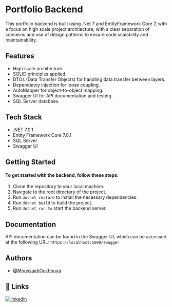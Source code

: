 
# Portfolio Backend

This portfolio backend is built using .Net 7 and EntityFramework Core 7, with a focus on  high scale project architecture, with a clear separation of concerns and use of design patterns to ensure code scalability and maintainability.



## Features

- High scale architecture.
- SOLID principles applied.
- DTOs (Data Transfer Objects) for handling data transfer between layers.
- Dependency injection for loose coupling.
- AutoMapper for object-to-object mapping.
- Swagger UI for API documentation and testing.
- SQL Server database.


## Tech Stack

-  .NET 7.0.1
-   Entity Framework Core 7.0.1
-   SQL Server
-   Swagger UI






## Getting Started

#### To get started with the backend, follow these steps:

1.  Clone the repository to your local machine.
2.  Navigate to the root directory of the project.
3. Run `dotnet restore` to install the necessary dependencies.
4.  Run `dotnet build` to build the project.
5.  Run `dotnet run to` start the backend server.



## Documentation


API documentation can be found in the Swagger UI, which can be accessed at the following URL: 
    `https://localhost:5000/swagger`
## Authors

- [@MoussaabOukhouya](https://www.github.com/MoussaabOukhouya)


## 🔗 Links
[![linkedin](https://img.shields.io/badge/linkedin-0A66C2?style=for-the-badge&logo=linkedin&logoColor=white)](https://www.linkedin.com/in/oukhouyamoussaab/)


